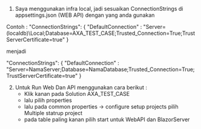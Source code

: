 1. Saya menggunakan infra local, jadi sesuaikan ConnectionStrings di appsettings.json (WEB API) dengan yang anda gunakan

Contoh :
"ConnectionStrings": {
    "DefaultConnection" : "Server=(localdb)\\Local;Database=AXA_TEST_CASE;Trusted_Connection=True;TrustServerCertificate=true"
} 

menjadi 

"ConnectionStrings": {
    "DefaultConnection" : "Server=NamaServer;Database=NamaDatabase;Trusted_Connection=True;TrustServerCertificate=true"
}


2. Untuk Run Web Dan API menggunakan cara berikut :
   - Klik kanan pada Solution AXA_TEST_CASE
   - lalu pilih properties
   - lalu pada common properties -> configure setup projects pilih Multiple statrup project
   - pada table paling kanan pilih start untuk WebAPI dan BlazorServer

